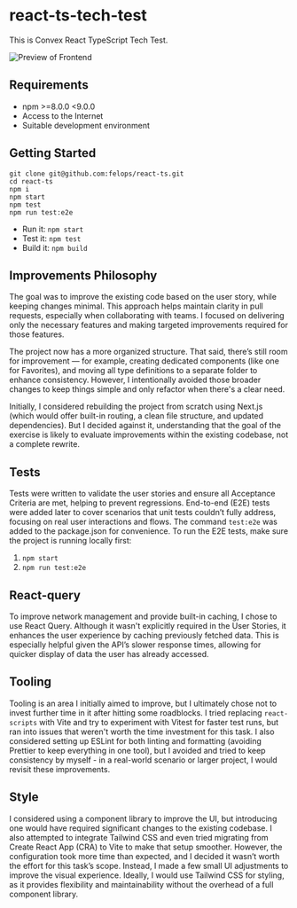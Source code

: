 # react-ts-tech-test

This is Convex React TypeScript Tech Test.

![Preview of Frontend](public/preview.png)

## Requirements

- npm >=8.0.0 <9.0.0
- Access to the Internet
- Suitable development environment

## Getting Started

```
git clone git@github.com:felops/react-ts.git
cd react-ts
npm i
npm start
npm test
npm run test:e2e
```

- Run it: `npm start`
- Test it: `npm test`
- Build it: `npm build`

## Improvements Philosophy
The goal was to improve the existing code based on the user story, while keeping changes minimal. This approach helps maintain clarity in pull requests, especially when collaborating with teams. I focused on delivering only the necessary features and making targeted improvements required for those features.

The project now has a more organized structure. That said, there’s still room for improvement — for example, creating dedicated components (like one for Favorites), and moving all type definitions to a separate folder to enhance consistency. However, I intentionally avoided those broader changes to keep things simple and only refactor when there's a clear need.

Initially, I considered rebuilding the project from scratch using Next.js (which would offer built-in routing, a clean file structure, and updated dependencies). But I decided against it, understanding that the goal of the exercise is likely to evaluate improvements within the existing codebase, not a complete rewrite.


## Tests
Tests were written to validate the user stories and ensure all Acceptance Criteria are met, helping to prevent regressions. End-to-end (E2E) tests were added later to cover scenarios that unit tests couldn’t fully address, focusing on real user interactions and flows.
The command `test:e2e` was added to the package.json for convenience. To run the E2E tests, make sure the project is running locally first:
1. `npm start`
2. `npm run test:e2e`


## React-query
To improve network management and provide built-in caching, I chose to use React Query. Although it wasn't explicitly required in the User Stories, it enhances the user experience by caching previously fetched data. This is especially helpful given the API’s slower response times, allowing for quicker display of data the user has already accessed.


## Tooling

Tooling is an area I initially aimed to improve, but I ultimately chose not to invest further time in it after hitting some roadblocks. I tried replacing `react-scripts` with Vite and try to experiment with Vitest for faster test runs, but ran into issues that weren't worth the time investment for this task. I also considered setting up ESLint for both linting and formatting (avoiding Prettier to keep everything in one tool), but I avoided and tried to keep consistency by myself - in a real-world scenario or larger project, I would revisit these improvements.


## Style
I considered using a component library to improve the UI, but introducing one would have required significant changes to the existing codebase. I also attempted to integrate Tailwind CSS and even tried migrating from Create React App (CRA) to Vite to make that setup smoother. However, the configuration took more time than expected, and I decided it wasn’t worth the effort for this task’s scope.
Instead, I made a few small UI adjustments to improve the visual experience. Ideally, I would use Tailwind CSS for styling, as it provides flexibility and maintainability without the overhead of a full component library.
